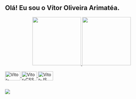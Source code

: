 
## Olá! Eu sou o Vítor Oliveira Arimatéa.

<div align="center">
  <a href="https://github.com/VitorArimatea">
  <img height="160em" src="https://github-readme-stats.vercel.app/api?username=VitorArimatea&show_icons=true&theme=github_dark&include_all_commits=true&count_private=true"/>
  <img height="160em" src="https://github-readme-stats.vercel.app/api/top-langs/?username=VitorArimatea&layout=demo&langs_count=7&theme=github_dark"/>
</div>

<div style="display: inline_block"><br>
    <img align="center" alt="Vitor-HTML" height="30" width="50" src="https://cdn.jsdelivr.net/gh/devicons/devicon/icons/html5/html5-original.svg">
    <img align="center" alt="Vitor-CSS" height="30" width="50" src="https://cdn.jsdelivr.net/gh/devicons/devicon/icons/css3/css3-original.svg">
    <img align="center" alt="Vitor-JS" height="30" width="50" src="https://cdn.jsdelivr.net/gh/devicons/devicon/icons/javascript/javascript-original.svg">
</div>

##
  
<div> 
  <a href="https://www.linkedin.com/in/vitorarimatea/" target="_blank"><img src="https://img.shields.io/badge/-LinkedIn-%230077B5?style=for-the-badge&logo=linkedin&logoColor=white" target="_blank"></a> 
